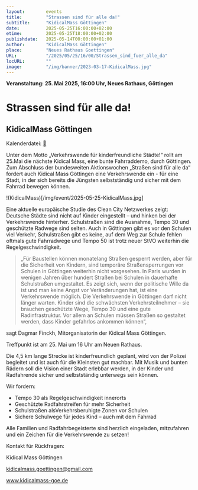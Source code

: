 ```yaml
---
layout:        events
title:         "Strassen sind für alle da!"
subtitle:      "KidicalMass Göttingen"
date:          2025-05-25T16:00:00+02:00
etime:         2025-05-25T18:00:00+02:00
publishdate:   2025-05-14T00:00:00+01:00
author:        "KidicalMass Göttingen"
place:         "Neues Rathaus Goettingen"
URL:           "/2025/05/25/16/00/Strassen_sind_fuer_alle_da"
locURL:        ""
image:         "/img/banner/2023-03-17-KidicalMass.jpg"
---
```


**Veranstaltung: 25. Mai 2025, 16:00 Uhr, Neues Rathaus, Göttingen**

Strassen sind für alle da!
===========

KidicalMass Göttingen
-----------


Kalenderdatei: [📆](/ics/2025-05-25_16-00_strassen_sind_fuer_alle_da.ics)

Unter dem Motto „Verkehrswende für kinderfreundliche Städte!“
rollt am 25.Mai die nächste Kidical Mass, eine bunte Fahrraddemo, durch Göttingen. Zum
Abschluss der bundesweiten Aktionswochen „Straßen sind für alle da“ fordert auch Kidical
Mass Göttingen eine Verkehrswende ein - für eine Stadt, in der sich bereits die Jüngsten
selbstständig und sicher mit dem Fahrrad bewegen können.

!(KidicalMass)[/img/event/2025-05-25-KidicalMass.jpg]

Eine aktuelle europäische Studie des Clean City Netzwerkes zeigt: Deutsche Städte sind
nicht auf Kinder eingestellt – und hinken bei der Verkehrswende hinterher. Schulstraßen
sind die Ausnahme, Tempo 30 und geschützte Radwege sind selten. Auch in Göttingen
gibt es vor den Schulen viel Verkehr, Schulstraßen gibt es keine, auf dem Weg zur Schule
fehlen oftmals gute Fahrradwege und Tempo 50 ist trotz neuer StVO weiterhin die
Regelgeschwindigkeit.

> „Für Baustellen können monatelang Straßen gesperrt werden, aber für die Sicherheit von
Kindern, sind temporäre Straßensperrungen vor Schulen in Göttingen weiterhin nicht
vorgesehen. In Paris wurden in wenigen Jahren über hundert Straßen bei Schulen in
dauerhafte Schulstraßen umgestaltet. Es zeigt sich, wenn der politische Wille da ist und
man keine Angst vor Veränderungen hat, ist eine Verkehrswende möglich.
Die Verkehrswende in Göttingen darf nicht länger warten. Kinder sind die schwächsten
Verkehrsteilnehmer – sie brauchen geschützte Wege, Tempo 30 und eine gute
Radinfrastruktur. Vor allem an Schulen müssen Straßen so gestaltet werden, dass Kinder
gefahrlos ankommen können“, 

sagt Dagmar Finckh, Mitorganisatorin der Kidical Mass
Göttingen.

Treffpunkt ist am 25. Mai um 16 Uhr am Neuen Rathaus. 

Die 4,5 km lange Strecke ist
kinderfreundlich geplant, wird von der Polizei begleitet und ist auch für die Kleinsten gut
machbar. Mit Musik und bunten Rädern soll die Vision einer Stadt erlebbar werden, in der
Kinder und Radfahrende sicher und selbstständig unterwegs sein können.

Wir fordern:
- Tempo 30 als Regelgeschwindigkeit innerorts
- Geschützte Radfahrstreifen für mehr Sicherheit
- Schulstraßen alsVerkehrsberuhigte Zonen vor Schulen
- Sichere Schulwege für jedes Kind – auch mit dem Fahrrad

Alle Familien und Radfahrbegeisterte sind herzlich eingeladen, mitzufahren und ein
Zeichen für die Verkehrswende zu setzen!

Kontakt für Rückfragen:

Kidical Mass Göttingen

kidicalmass.goettingen@gmail.com

www.kidicalmass-goe.de

